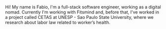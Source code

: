 Hi! My name is Fabio, I'm a full-stack software engineer, working as a digital nomad. Currently I'm working with Fitsmind and, before that, I've worked in a project called CETAS at UNESP - Sao Paulo State University, where we research about labor law related to worker’s health.